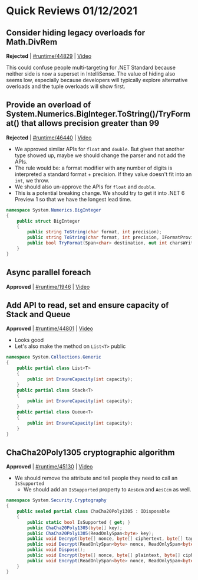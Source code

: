 # Quick Reviews 01/12/2021

## Consider hiding legacy overloads for Math.DivRem

**Rejected** | [#runtime/44829](https://github.com/dotnet/runtime/issues/44829#issuecomment-758843410) | [Video](https://www.youtube.com/watch?v=3s2OAi9EbCA&t=0h0m0s)

This could confuse people multi-targeting for .NET Standard because neither side is now a superset in IntelliSense. The value of hiding also seems low, especially because developers will typically explore alternative overloads and the tuple overloads will show first.
## Provide an overload of System.Numerics.BigInteger.ToString()/TryFormat() that allows precision greater than 99

**Rejected** | [#runtime/46440](https://github.com/dotnet/runtime/issues/46440#issuecomment-758863444) | [Video](https://www.youtube.com/watch?v=3s2OAi9EbCA&t=0h9m41s)

* We approved similar APIs for `float` and `double`. But given that another type showed up, maybe we should change the parser and not add the APIs.
* The rule would be: a format modifier with any number of digits is interpreted a standard format + precision. If they value doesn't fit into an `int`, we throw.
* We should also un-approve the APIs for `float` and `double`.
* This is a potential breaking change. We should try to get it into .NET 6 Preview 1 so that we have the longest lead time.

```C#
namespace System.Numerics.BigInteger
{
    public struct BigInteger
    {
        public string ToString(char format, int precision);
        public string ToString(char format, int precision, IFormatProvider? provider);
        public bool TryFormat(Span<char> destination, out int charsWritten, char format, int precision, IFormatProvider? provider = default);
    }
}
```

## Async parallel foreach

**Approved** | [#runtime/1946](https://github.com/dotnet/runtime/issues/1946) | [Video](https://www.youtube.com/watch?v=3s2OAi9EbCA&t=0h45m57s)

## Add API to read, set and ensure capacity of Stack<T> and Queue<T>

**Approved** | [#runtime/44801](https://github.com/dotnet/runtime/issues/44801#issuecomment-758883879) | [Video](https://www.youtube.com/watch?v=3s2OAi9EbCA&t=1h6m42s)

* Looks good
* Let's also make the method on `List<T>` public

```C#
namespace System.Collections.Generic
{
    public partial class List<T>
    {
        public int EnsureCapacity(int capacity);
    }
    public partial class Stack<T>
    {
        public int EnsureCapacity(int capacity);
    }
    public partial class Queue<T>
    {
        public int EnsureCapacity(int capacity);
    }
}
```

## ChaCha20Poly1305 cryptographic algorithm

**Approved** | [#runtime/45130](https://github.com/dotnet/runtime/issues/45130#issuecomment-758897593) | [Video](https://www.youtube.com/watch?v=3s2OAi9EbCA&t=1h19m53s)

* We should remove the attribute and tell people they need to call an `IsSupported`
    - We should add an `IsSupported` property to `AesGcm` and `AesCcm` as well.

```C#
namespace System.Security.Cryptography
{
    public sealed partial class ChaCha20Poly1305 : IDisposable
    {
        public static bool IsSupported { get; }
        public ChaCha20Poly1305(byte[] key);
        public ChaCha20Poly1305(ReadOnlySpan<byte> key);
        public void Decrypt(byte[] nonce, byte[] ciphertext, byte[] tag, byte[] plaintext, byte[]? associatedData = null);
        public void Decrypt(ReadOnlySpan<byte> nonce, ReadOnlySpan<byte> ciphertext, ReadOnlySpan<byte> tag, Span<byte> plaintext, ReadOnlySpan<byte> associatedData = default(ReadOnlySpan<byte>));
        public void Dispose();
        public void Encrypt(byte[] nonce, byte[] plaintext, byte[] ciphertext, byte[] tag, byte[]? associatedData = null);
        public void Encrypt(ReadOnlySpan<byte> nonce, ReadOnlySpan<byte> plaintext, Span<byte> ciphertext, Span<byte> tag, ReadOnlySpan<byte> associatedData = default(ReadOnlySpan<byte>));
    }
}
```

